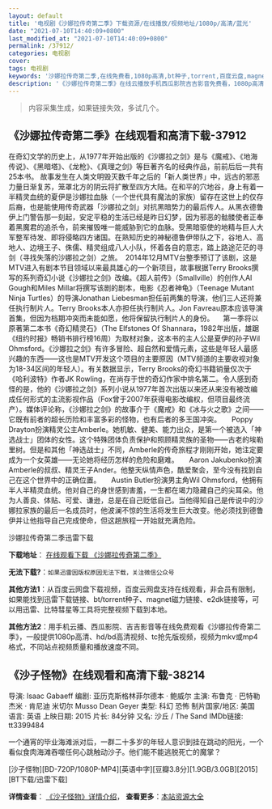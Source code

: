 ```yaml
---
layout: default
title: '电视剧《沙娜拉传奇第二季》下载资源/在线播放/视频地址/1080p/高清/蓝光'
date: "2021-07-10T14:40:09+0800"
last_modified_at: "2021-07-10T14:40:09+0800"
permalink: /37912/
categories: 电视剧
cover:
tags: 电视剧
keywords: '沙娜拉传奇第二季,在线免费看,1080p高清,bt种子,torrent,百度云盘,magnet,磁力链,迅雷下载资源'
description: '《沙娜拉传奇第二季》在线云播放手机西瓜影院吉吉影音免费看，1080p高清bd/hd未删减完整版和tc抢先枪版，mkv/mp4格式，附带bt/torrent种子、magnet/磁力链、百度云盘、网盘资源迅雷下载链接'
---
```


>内容采集生成，如果链接失效，多试几个。


## 《沙娜拉传奇第二季》在线观看和高清下载-37912

在奇幻文学的历史上，从1977年开始出版的《沙娜拉之剑》是与《魔戒》、《地海传说》、《黑暗塔》、《龙枪》、《真理之剑》等巨著齐名的经典作品，前前后后一共有25本书。  故事发生在人类文明毁灭数千年之后的「新人类世界」中，远古的邪恶力量日渐复苏，笼罩北方的阴云将扩散至四方大陆。在和平的穴地谷，身上有着一半精灵血统的夏伊是沙娜拉血脉（一个世代具有魔法的家族）留存在这世上的仅存后裔，也是能使用传奇武器「沙娜拉之剑」对抗黑暗势力的最后传人。从黑衣德鲁伊上门警告那一刻起，安定平稳的生活已经是昨日幻梦，因为邪恶的骷髅使者正奉着黑魔君的追杀令，前来摧毁唯一能威胁到它的血脉。受黑暗驱使的地精与巨人大军整军待发、即将侵略四方诸国。在熟知历史的神秘德鲁伊带队之下，谷地人、高地人、边境王子、侏儒、精灵组成八人小队，怀着各自的意志，踏上路途茫茫的寻剑（寻找失落的沙娜拉之剑）之旅。　2014年12月MTV台整季预订了该剧，这是MTV进入有剧本节目领域以来最具雄心的一个新项目，故事根据Terry Brooks撰写的系列奇幻小说《沙娜拉之剑》改编。《超人前传》（Smallville）的创作人Al Gough和Miles Millar将撰写该剧的剧本，电影《忍者神龟》（Teenage Mutant Ninja Turtles）的导演Jonathan Liebesman担任前两集的导演，他们三人还将兼任执行制片人。Terry Brooks本人亦担任执行制片人。Jon Favreau原本应该导演首集，但因为档期冲突而未能如愿，他将保留执行制片人的身份。 　第一季将以原著第二本书《奇幻精灵石》（The Elfstones Of Shannara，1982年出版，雄踞《纽约时报》畅销书排行榜16周）为取材对象，这本书的主人公是夏伊的孙子Wil Ohmsford。《沙娜拉之剑》有许多冒险、超自然和爱情元素，这些是年轻人最感兴趣的东西——这也是MTV开发这个项目的主要原因（MTV频道的主要收视对象为18-34区间的年轻人）。有关数据显示，Terry Brooks的奇幻书籍销量仅次于《哈利波特》作者JK Rowling，在尚存于世的奇幻作家中排名第二。令人感到奇怪的是，他的《沙娜拉之剑》系列小说从1977年首次出版以来还从来没有被改编成任何形式的主流影视作品（Fox曾于2007年获得电影改编权，但项目最终流产）。媒体评论称，《沙娜拉之剑》的故事介于《魔戒》和《冰与火之歌》之间——它既有前者的超长历险和丰富多彩的怪物，也有后者的多王国冲突。　　Poppy Drayton扮演精灵公主Amberle。她机敏、健美、能力出众，是第一个被选入「神选战士」团体的女性。这个特殊团体负责保护和照顾精灵族的圣物——古老的埃勒里树。但是和其他「神选战士」不同，Amberle的传奇旅程才刚刚开始，她注定要成为一个女英雄——无论她将经历怎样的危险和磨难。　　Aaron Jakubenko扮演Amberle的叔叔、精灵王子Ander。他整天纵情声色，酷爱聚会，至今没有找到自己在这个世界中的正确位置。　　Austin Butler扮演男主角Wil Ohmsford，他拥有半人半精灵血统。他对自己的身世感到害羞，一生都在竭力隐藏自己的尖耳朵。他为人善良、体贴、可爱、谦逊，总是在自己贬低自己。当他得知自己是传说中的沙娜拉家族的最后一名成员时，他波澜不惊的生活将发生巨大改变。他必须找到德鲁伊并让他指导自己完成使命，但这趟旅程一开始就充满危险。


沙娜拉传奇第二季迅雷下载

**下载地址**： [在线观看下载 《沙娜拉传奇第二季》](https://www.993dy.com//vod-detail-id-27854.html) 


**无法下载?**：`如果迅雷因版权原因无法下载，关注微信公众号 `

**其他方法1**：从百度云网盘下载视频，百度云网盘支持在线观看，非会员有限制，如果能找到迅雷下载链接、bt/torrent种子、magnet磁力链接、e2dk链接等，可以用迅雷、比特彗星等工具将完整视频下载到本地。

**其他方法2**：用手机云播、西瓜影院、吉吉影音等在线免费观看《沙娜拉传奇第二季》，一般提供1080p高清、hd/bd高清视频、tc抢先版视频，视频为mkv或mp4格式，不同站点视频质量和播放速度不同。


## 《沙子怪物》在线观看和高清下载-38214

导演: Isaac Gabaeff 编剧: 亚历克斯格林菲尔德本 · 鲍威尔 主演: 布鲁克 · 巴特勒 杰米 · 肯尼迪 米切尔 Musso Dean Geyer 类型: 科幻 恐怖 制片国家/地区: 美国 语言: 英语 上映日期: 2015 片长: 84分钟 又名: 沙丘 / The Sand IMDb链接: tt3399484

一个通宵的毕业海滩派对后，一群二十多岁的年轻人意识到挂在跳动的阳光，一个看似食肉海滩吞噬任何心跳触动沙子。他们能不能逃脱死亡的魔掌？


[沙子怪物][BD-720P/1080P-MP4][英语中字][豆瓣3.8分][1.9GB/3.0GB][2015][BT下载/迅雷下载]

**详情查看**： [《沙子怪物》详情介绍](/movie/38214/)， **查看更多**：[本站资源大全](/movie/t/all/)

